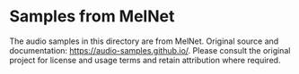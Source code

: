 # Samples from MelNet

The audio samples in this directory are from MelNet. Original source and documentation: https://audio-samples.github.io/. Please consult the original project for license and usage terms and retain attribution where required.